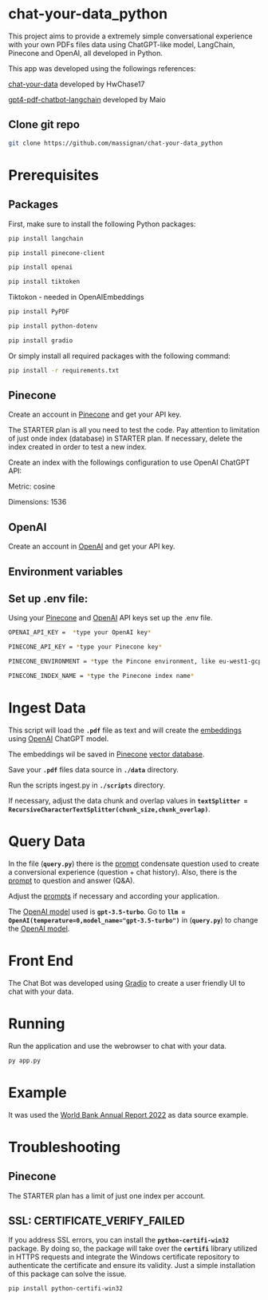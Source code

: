# chat-your-data_python

This project aims to provide a extremely simple conversational experience with your own PDFs files data using ChatGPT-like model, LangChain, Pinecone and OpenAI, all developed in Python.

This app was developed using the followings references:

[chat-your-data](https://github.com/hwchase17/chat-your-data) developed by HwChase17

[gpt4-pdf-chatbot-langchain](https://github.com/mayooear/gpt4-pdf-chatbot-langchain) developed by Maio

## Clone git repo

```bash
git clone https://github.com/massignan/chat-your-data_python
```

# Prerequisites

## Packages

First, make sure to install the following Python packages:

```bash
pip install langchain
```
```bash
pip install pinecone-client
```
```bash
pip install openai
```
```bash
pip install tiktoken
```
Tiktokon - needed in OpenAIEmbeddings
```bash
pip install PyPDF
```
```bash
pip install python-dotenv
```
```bash
pip install gradio
```
Or simply install all required packages with the following command:
```bash
pip install -r requirements.txt
```


## Pinecone

Create an account in [Pinecone](http://pinecones.io) and get your API key.

The STARTER plan is all you need to test the code. Pay attention to limitation of just onde index (database) in STARTER plan. If necessary, delete the index created in order to test a new index.

Create an index with the followings configuration to use OpenAI ChatGPT API:

Metric: cosine

Dimensions: 1536

## OpenAI

Create an account in [OpenAI](https://openai.com) and get your API key.

## Environment variables

## Set up .env file:

Using your [Pinecone](http://pinecones.io) and [OpenAI](https://openai.com) API keys set up the .env file.


```bash
OPENAI_API_KEY =  *type your OpenAI key*

PINECONE_API_KEY = *type your Pinecone key*

PINECONE_ENVIRONMENT = *type the Pincone environment, like eu-west1-gcp*

PINECONE_INDEX_NAME = *type the Pinecone index name*
```

# Ingest Data

This script will load the **`.pdf`** file as text and will create the [embeddings](https://towardsdatascience.com/neural-network-embeddings-explained-4d028e6f0526) using [OpenAI](https://openai.com) ChatGPT model.

The embeddings wil be saved in [Pinecone](http://pinecones.io) [vector database](https://www.pinecone.io/learn/vector-database/#:~:text=A%20vector%20database%20indexes%20and,vector%20noun).

Save your **`.pdf`**  files data source in **`./data`** directory.

Run the scripts ingest.py in **`./scripts`** directory.

If necessary, adjust the data chunk and overlap values in **`textSplitter = RecursiveCharacterTextSplitter(chunk_size,chunk_overlap)`**.

# Query Data

In the file  (**`query.py`**) there is the [prompt](https://en.wikipedia.org/wiki/Prompt_engineering) condensate question used to create a conversional experience (question + chat history). Also, there is the [prompt](https://en.wikipedia.org/wiki/Prompt_engineering) to question and answer (Q&A).

Adjust the [prompts](https://en.wikipedia.org/wiki/Prompt_engineering) if necessary and according your application.

The [OpenAI model](https://platform.openai.com/docs/models) used is **`gpt-3.5-turbo`**. Go to  **`llm = OpenAI(temperature=0,model_name="gpt-3.5-turbo")`** in (**`query.py`**) to change the [OpenAI model](https://platform.openai.com/docs/models).

# Front End

The Chat Bot was developed using [Gradio](https://gradio.app) to create a user friendly UI to chat with your data.

# Running

Run the application and use the webrowser to chat with your data.

```bash
py app.py
```

# Example

It was used the [World Bank Annual Report 2022](https://www.worldbank.org/en/about/annual-report#anchor-annual) as data source example.

# Troubleshooting

## Pinecone

The STARTER plan has a limit of just one index per account. 

## SSL: CERTIFICATE_VERIFY_FAILED

If you address SSL errors, you can install the **`python-certifi-win32`** package. By doing so, the package will take over the **`certifi`** library utilized in HTTPS requests and integrate the Windows certificate repository to authenticate the certificate and ensure its validity. Just a simple installation of this package can solve the issue.

```bash
pip install python-certifi-win32
```
